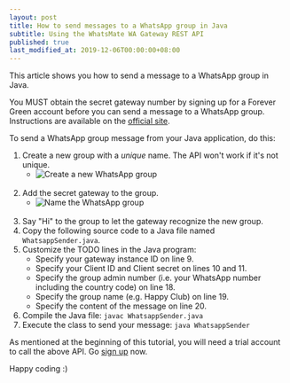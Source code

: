 ```yaml
---
layout: post
title: How to send messages to a WhatsApp group in Java
subtitle: Using the WhatsMate WA Gateway REST API
published: true
last_modified_at: 2019-12-06T00:00:00+08:00
---
```


This article shows you how to send a message to a WhatsApp group in Java.

You MUST obtain the secret gateway number by signing up for a Forever Green account before you can send a message to a WhatsApp group. Instructions are available on the [official site](https://www.whatsmate.net/whatsapp-group-message-api.html). 


To send a WhatsApp group message from your Java application, do this:

1. Create a new group with a *unique* name. The API won't work if it's not unique.
   * <img src="/img/newgroup.png" alt="Create a new WhatsApp group"> <br><br>
2. Add the secret gateway to the group.
   * <img src="/img/add-gateway-to-group.png" alt="Name the WhatsApp group"> <br><br>
3. Say "Hi" to the group to let the gateway recognize the new group.
4. Copy the following source code to a Java file named `WhatsappSender.java`.  <script src="https://gist.github.com/whatsmate/757084bdfebe4e05875ad71bbb92e558.js"></script>
5. Customize the TODO lines in the Java program:
   * Specify your gateway instance ID on line 9.
   * Specify your Client ID and Client secret on lines 10 and 11.
   * Specify the group admin number (i.e. your WhatsApp number including the country code) on line 18.
   * Specify the group name (e.g. Happy Club) on line 19.
   * Specify the content of the message on line 20.
5. Compile the Java file: `javac WhatsappSender.java`
6. Execute the class to send your message: `java WhatsappSender`


As mentioned at the beginning of this tutorial, you will need a trial account to call the above API. Go [sign up](https://www.whatsmate.net/whatsapp-group-message-api.html) now.


Happy coding :) 


<br>
<script async src="//pagead2.googlesyndication.com/pagead/js/adsbygoogle.js"></script>
<ins class="adsbygoogle"
     style="display:inline-block;width:728px;height:90px"
     data-ad-client="ca-pub-7383487179928477"
     data-ad-slot="6959057004"></ins>
<script>
(adsbygoogle = window.adsbygoogle || []).push({});
</script>
<br>

